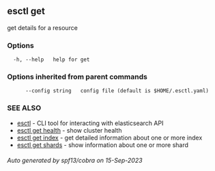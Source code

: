## esctl get

get details for a resource

### Options

```
  -h, --help   help for get
```

### Options inherited from parent commands

```
      --config string   config file (default is $HOME/.esctl.yaml)
```

### SEE ALSO

* [esctl](esctl.md)	 - CLI tool for interacting with elasticsearch API
* [esctl get health](esctl_get_health.md)	 - show cluster health
* [esctl get index](esctl_get_index.md)	 - get detailed information about one or more index
* [esctl get shards](esctl_get_shards.md)	 - show information about one or more shard

###### Auto generated by spf13/cobra on 15-Sep-2023
